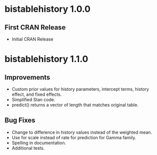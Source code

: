 # bistablehistory 1.0.0
## First CRAN Release
* Initial CRAN Release

# bistablehistory 1.1.0
## Improvements
* Custom prior values for history parameters, intercept terms, history effect, and fixed effects.
* Simplified Stan code.
* predict() returns a vector of length that matches original table.

## Bug Fixes
* Change to difference in history values instead of the weighted mean.
* Use for scale instead of rate for prediction for Gamma family.
* Spelling in documentation.
* Additional tests.
